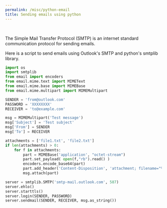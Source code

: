 ```yaml
---
permalink: /misc/python-email
title: Sending emails using python
---
```


<br>


The Simple Mail Transfer Protocol (SMTP) is an internet standard communication protocol for sending emails. <br>

Here is a script to send emails using Outlook's SMTP and python's smtplib library.

```py
import os
import smtplib
from email import encoders
from email.mime.text import MIMEText
from email.mime.base import MIMEBase
from email.mime.multipart import MIMEMultipart

SENDER = 'from@outlook.com'
PASSWORD = 'XXXXXXXX'
RECEIVER = 'to@example.com'

msg = MIMEMultipart('Test message')
msg['Subject'] = 'Test subject'
msg['From'] = SENDER
msg['To'] = RECEIVER

attachments = ['file1.txt', 'file2.txt']
if len(attachments) > 0: 
    for f in attachments:
        part = MIMEBase('application', "octet-stream")
        part.set_payload( open(f,"rb").read() )
        encoders.encode_base64(part)
        part.add_header('Content-Disposition', 'attachment; filename="%s"' % os.path.basename(f))
        msg.attach(part)

server = smtplib.SMTP('smtp-mail.outlook.com', 587)
server.ehlo()
server.starttls()
server.login(SENDER, PASSWORD) 
server.sendmail(SENDER, RECEIVER, msg.as_string())
```
